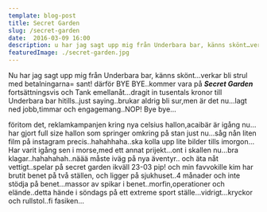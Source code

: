 ```yaml
---
template: blog-post
title: Secret Garden
slug: /secret-garden
date:  2016-03-09 16:00
description: u har jag sagt upp mig från Underbara bar, känns skönt…verkar bli strul med betalningarna= sant! därför BYE BYE..kommer vara på Secret Garden. 
featuredImage: ./secret-garden.jpg
---
```


Nu har jag sagt upp mig från Underbara bar, känns skönt…verkar bli strul med betalningarna= sant! därför BYE BYE..kommer vara på ***Secret Garden*** fortsättningsvis och Tank emellanåt…dragit in tusentals kronor till Underbara bar hitills..just saying..brukar aldrig bli sur,men är det nu…lagt ned jobb,timmar och engagemang..NOP! Bye bye…  

föritom det, reklamkampanjen kring nya celsius hallon,acaibär är igång nu…har gjort full size hallon som springer omkring på stan just nu…såg nån liten film på instagram precis..hahahhaha..ska kolla upp lite bilder tills imorgon…
Har varit igång sen i morse,med ett annat prijekt…ont i skallen nu…bra klagar..hahahahah..näää måste iväg på nya äventyr..
och äta nåt vettigt..spelar på secret garden ikväll 23-03 pip! och min favvokille kim har brutit benet på två ställen, och ligger på sjukhuset..4 månader och inte stödja på benet…massor av spikar i benet..morfin,operationer och elände..detta hände i söndags på ett extreme sport ställe…vidrigt…kryckor och rullstol..fi fasiken…